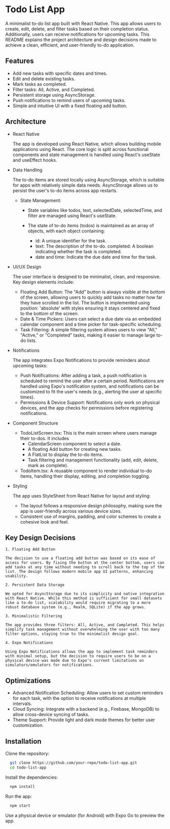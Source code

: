 
# Todo List App

A minimalist to-do list app built with React Native. This app allows users to create, edit, delete, and filter tasks based on their completion status. Additionally, users can receive notifications for upcoming tasks. This README explains the project architecture and design decisions made to achieve a clean, efficient, and user-friendly to-do application.




## Features

- Add new tasks with specific dates and times.
- Edit and delete existing tasks.
- Mark tasks as completed.
- Filter tasks: All, Active, and Completed.
- Persistent storage using AsyncStorage.
- Push notifications to remind users of upcoming tasks.
- Simple and intuitive UI with a fixed floating add button.




## Architecture

- React Native

    The app is developed using React Native, which allows building mobile applications using React. The core logic is split across functional components and state management is handled using React's useState and useEffect hooks.

- Data Handling

    The to-do items are stored locally using AsyncStorage, which is suitable for apps with relatively simple data needs. AsyncStorage allows us to persist the user's to-do items across app restarts.

    - State Management:
        - State variables like todos, text, selectedDate, selectedTime, and filter are managed using React's useState.

         - The state of to-do items (todos) is maintained as an array of objects, with each object containing:
            - id: A unique identifier for the    task.
            - text: The description of the to-do.
              completed: A boolean indicating whether the task is completed.
            - date and time: Indicate the due    date and time for the task.


- UI/UX Design

    The user interface is designed to be minimalist, clean, and responsive. Key design elements include:

    - Floating Add Button: The "Add" button is always visible at the bottom of the screen, allowing users to quickly add tasks no matter how far they have scrolled in the list. The button is implemented using position: 'absolute' with styles ensuring it stays centered and fixed to the bottom of the screen.
    - Date & Time Pickers: Users can select a due date via an embedded calendar component and a time picker for task-specific scheduling.
    - Task Filtering: A simple filtering system allows users to view "All," "Active," or "Completed" tasks, making it easier to manage large to-do lists.


- Notifications

    The app integrates Expo Notifications to provide reminders about upcoming tasks:

    - Push Notifications: After adding a task, a push notification is scheduled to remind the user after a certain period. Notifications are handled using Expo's notification system, and notifications can be customized to fit the user's needs (e.g., alerting the user at specific times).
    - Permissions & Device Support: Notifications only work on physical devices, and the app checks for permissions before registering notifications.

- Component Structure

    - TodoListScreen.tsx: This is the main screen where users manage their to-dos. It includes
         - CalendarScreen component to select a date.
         - A floating Add button for creating new tasks.
         - A FlatList to display the to-do items.
         - Task filtering and management functionality (add, edit, delete, mark as complete).
    - TodoItem.tsx: A reusable component to render individual to-do items, handling their display, editing, and completion toggling.

- Styling

    The app uses StyleSheet from React Native for layout and styling:

    - The layout follows a responsive design philosophy, making sure the app is user-friendly across various device sizes.
    - Consistent use of margins, padding, and color schemes to create a cohesive look and feel.
## Key Design Decisions

    1. Floating Add Button

    The decision to use a floating add button was based on its ease of access for users. By fixing the button at the center bottom, users can add tasks at any time without needing to scroll back to the top of the list. The design follows modern mobile app UI patterns, enhancing usability.
    
    2. Persistent Data Storage

    We opted for AsyncStorage due to its simplicity and native integration with React Native. While this method is sufficient for small datasets like a to-do list, scalability would require migrating to a more robust database system (e.g., Realm, SQLite) if the app grows.

    3. Minimalistic Filtering

    The app provides three filters: All, Active, and Completed. This helps simplify task management without overwhelming the user with too many filter options, staying true to the minimalist design goal.

    4. Expo Notifications

    Using Expo Notifications allows the app to implement task reminders with minimal setup, but the decision to require users to be on a physical device was made due to Expo's current limitations on simulators/emulators for notifications.

    
## Optimizations

- Advanced Notification Scheduling: Allow users to set custom reminders for each task, with the option to receive notifications at multiple intervals.
- Cloud Syncing: Integrate with a backend (e.g., Firebase, MongoDB) to allow cross-device syncing of tasks.
- Theme Support: Provide light and dark mode themes for better user customization.



## Installation

Clone the repository:

```bash
  git clone https://github.com/your-repo/todo-list-app.git
  cd todo-list-app
```
Install the dependencies:
```bash
  npm install
```
Run the app:
```bash
  npm start
```
Use a physical device or emulator (for Android) with Expo Go to preview the app.
    